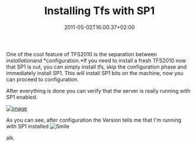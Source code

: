 ﻿---
title: "Installing Tfs with SP1"
description: ""
date: 2011-05-02T16:00:37+02:00
draft: false
tags: [Tfs]
categories: [Tfs]
---
One of the cool feature of TFS2010 is the separation between *installation*and *configuration.*If you need to install a fresh TFS2010 now that SP1 is out, you can simply install tfs, skip the configuration phase and immediately install SP1. This will install SP1 bits on the machine, now you can proceed to configuration.

After everything is done you can verify that the server is really running with SP1 enabled.

[![image](https://www.codewrecks.com/blog/wp-content/uploads/2011/05/image_thumb.png "image")](https://www.codewrecks.com/blog/wp-content/uploads/2011/05/image.png)

As you can see, after configuration the Version tells me that I'm running with SP1 installed ![Smile](https://www.codewrecks.com/blog/wp-content/uploads/2011/05/wlEmoticon-smile.png)

alk.
